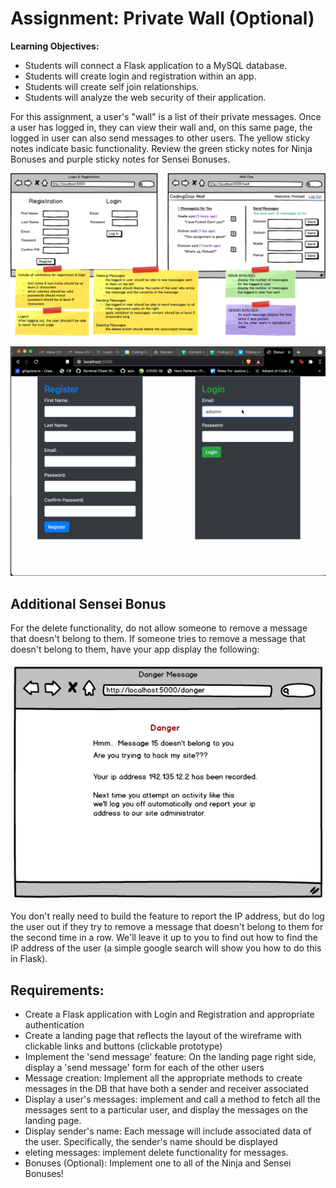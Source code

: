# Assignment: Private Wall (Optional)
**Learning Objectives:**

- Students will connect a Flask application to a MySQL database.
- Students will create login and registration within an app.
- Students will create self join relationships.
- Students will analyze the web security of their application.

For this assignment, a user's "wall" is a list of their private messages. Once a user has logged in, they can view their wall and, on this same page, the logged in user can also send messages to other users. The yellow sticky notes indicate basic functionality. Review the green sticky notes for Ninja Bonuses and purple sticky notes for Sensei Bonuses.

![Wall](wall.png)

![Private](image.gif)

## Additional Sensei Bonus
For the delete functionality, do not allow someone to remove a message that doesn't belong to them. If someone tries to remove a message that doesn't belong to them, have your app display the following:

![Danger](danger.png)

You don't really need to build the feature to report the IP address, but do log the user out if they try to remove a message that doesn't belong to them for the second time in a row. We'll leave it up to you to find out how to find the IP address of the user (a simple google search will show you how to do this in Flask).

## Requirements:

- Create a Flask application with Login and Registration and appropriate authentication
- Create a landing page that reflects the layout of the wireframe with clickable links and buttons (clickable prototype)
- Implement the 'send message' feature: On the landing page right side, display a 'send message' form for each of the other users
- Message creation: Implement all the appropriate methods to create messages in the DB that have both a sender and receiver associated
- Display a user's messages: implement and call a method to fetch all the messages sent to a particular user, and display the messages on the landing page.
- Display sender's name: Each message will include associated data of the user. Specifically, the sender's name should be displayed
- eleting messages: implement delete functionality for messages.
- Bonuses (Optional): Implement one to all of the Ninja and Sensei Bonuses!